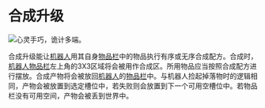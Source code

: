 # 合成升级

![心灵手巧，诡计多端。](oredict:oc:craftingUpgrade)

合成升级能让[机器人](../block/robot.md)用其自身[物品栏](../item/inventoryUpgrade.md)中的物品执行有序或无序合成配方。合成时，[机器人](../block/robot.md)[物品栏](../item/inventoryUpgrade.md)左上角的3X3区域将会被用作合成区。所用物品应当按照合成配方进行摆放。合成产物将会被放回[机器人](../block/robot.md)的[物品栏](../item/inventoryUpgrade.md)中。与机器人捡起掉落物时的逻辑相同，产物会被放置到选定槽位中，若失败则会放置到下一个可用空槽位中。若物品栏没有可用空间，产物会被丢到世界中。

